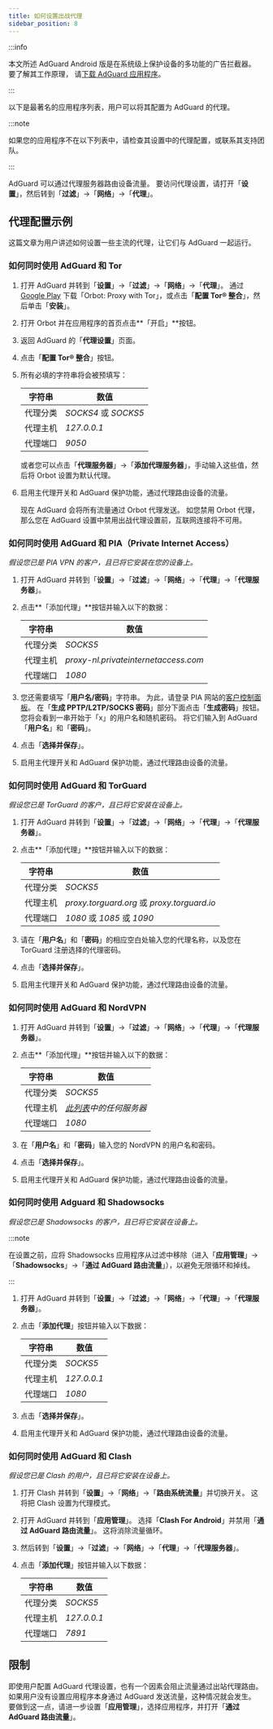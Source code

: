 ```yaml
---
title: 如何设置出战代理
sidebar_position: 8
---
```


:::info

本文所述 AdGuard Android 版是在系统级上保护设备的多功能的广告拦截器。 要了解其工作原理， 请[下载 AdGuard 应用程序](https://agrd.io/download-kb-adblock)。

:::

以下是最著名的应用程序列表，用户可以将其配置为 AdGuard 的代理。

:::note

如果您的应用程序不在以下列表中，请检查其设置中的代理配置，或联系其支持团队。

:::

AdGuard 可以通过代理服务器路由设备流量。 要访问代理设置，请打开「**设置**」，然后转到「**过滤**」→「**网络**」→「**代理**」。

## 代理配置示例

这篇文章为用户讲述如何设置一些主流的代理，让它们与 AdGuard 一起运行。

### 如何同时使用 AdGuard 和 Tor

1. 打开 AdGuard 并转到「**设置**」→「**过滤**」→「**网络**」→「**代理**」。 通过 [Google Play](https://play.google.com/store/apps/details?id=org.torproject.android&noprocess) 下载「Orbot: Proxy with Tor」，或点击「**配置 Tor® 整合**」，然后单击「**安装**」。

1. 打开 Orbot 并在应用程序的首页点击**「开启」**按钮。

1. 返回 AdGuard 的「**代理设置**」页面。

1. 点击「**配置 Tor® 整合**」按钮。

1. 所有必填的字符串将会被预填写：

    | 字符串  | 数值                  |
    | ---- | ------------------- |
    | 代理分类 | *SOCKS4* 或 *SOCKS5* |
    | 代理主机 | *127.0.0.1*         |
    | 代理端口 | *9050*              |

    或者您可以点击「**代理服务器**」→「**添加代理服务器**」，手动输入这些值，然后将 Orbot 设置为默认代理。

1. 启用主代理开关和 AdGuard 保护功能，通过代理路由设备的流量。

    现在 AdGuard 会将所有流量通过 Orbot 代理发送。 如您禁用 Orbot 代理，那么您在 AdGuard 设置中禁用出战代理设置前，互联网连接将不可用。

### 如何同时使用 AdGuard 和 PIA（Private Internet Access）

*假设您已是 PIA VPN 的客户，且已将它安装在您的设备上。*

1. 打开 AdGuard 并转到「**设置**」→「**过滤**」→「**网络**」→「**代理**」→「**代理服务器**」。

1. 点击**「添加代理」**按钮并输入以下的数据：

    | 字符串  | 数值                                   |
    | ---- | ------------------------------------ |
    | 代理分类 | *SOCKS5*                             |
    | 代理主机 | *proxy-nl.privateinternetaccess.com* |
    | 代理端口 | *1080*                               |

1. 您还需要填写「**用户名/密码**」字符串。 为此，请登录 PIA 网站的[客户控制面板](https://www.privateinternetaccess.com/pages/client-sign-in)。 在「**生成 PPTP/L2TP/SOCKS 密码**」部分下面点击「**生成密码**」按钮。 您将会看到一串开始于「x」的用户名和随机密码。 将它们输入到 AdGuard「**用户名**」和「**密码**」。

1. 点击「**选择并保存**」。

1. 启用主代理开关和 AdGuard 保护功能，通过代理路由设备的流量。

### 如何同时使用 AdGuard 和 TorGuard

*假设您已是 TorGuard 的客户，且已将它安装在设备上。*

1. 打开 AdGuard 并转到「**设置**」→「**过滤**」→「**网络**」→「**代理**」→「**代理服务器**」。

1. 点击**「添加代理」**按钮并输入以下的数据：

    | 字符串  | 数值                                         |
    | ---- | ------------------------------------------ |
    | 代理分类 | *SOCKS5*                                   |
    | 代理主机 | *proxy.torguard.org* 或 *proxy.torguard.io* |
    | 代理端口 | *1080* 或 *1085* 或 *1090*                   |

1. 请在「**用户名**」和「**密码**」的相应空白处输入您的代理名称，以及您在 TorGuard 注册选择的代理密码。

1. 点击「**选择并保存**」。

1. 启用主代理开关和 AdGuard 保护功能，通过代理路由设备的流量。

### 如何同时使用 AdGuard 和 NordVPN

1. 打开 AdGuard 并转到「**设置**」→「**过滤**」→「**网络**」→「**代理**」→「**代理服务器**」。

1. 点击**「添加代理」**按钮并输入以下的数据：

    | 字符串  | 数值                                                                                                               |
    | ---- | ---------------------------------------------------------------------------------------------------------------- |
    | 代理分类 | *SOCKS5*                                                                                                         |
    | 代理主机 | *[此列表](https://support.nordvpn.com/hc/en-us/articles/20195967385745-NordVPN-proxy-setup-for-qBittorrent)中的任何服务器* |
    | 代理端口 | *1080*                                                                                                           |

1. 在「**用户名**」和「**密码**」输入您的 NordVPN 的用户名和密码。

1. 点击「**选择并保存**」。

1. 启用主代理开关和 AdGuard 保护功能，通过代理路由设备的流量。

### 如何同时使用 Adguard 和 Shadowsocks

*假设您已是 Shadowsocks 的客户，且已将它安装在设备上。*

:::note

在设置之前，应将 Shadowsocks 应用程序从过滤中移除（进入「**应用管理**」→「**Shadowsocks**」→「**通过 AdGuard 路由流量**」），以避免无限循环和掉线。

:::

1. 打开 AdGuard 并转到「**设置**」→「**过滤**」→「**网络**」→「**代理**」→「**代理服务器**」。

1. 点击「**添加代理**」按钮并输入以下数据：

    | 字符串  | 数值          |
    | ---- | ----------- |
    | 代理分类 | *SOCKS5*    |
    | 代理主机 | *127.0.0.1* |
    | 代理端口 | *1080*      |

1. 点击「**选择并保存**」。

1. 启用主代理开关和 AdGuard 保护功能，通过代理路由设备的流量。

### 如何同时使用 AdGuard 和 Clash

*假设您已是 Clash 的用户，且已将它安装在设备上。*

1. 打开 Clash 并转到「**设置**」→「**网络**」→「**路由系统流量**」并切换开关。 这将把 Clash 设置为代理模式。

1. 打开 AdGuard 并转到「**应用管理**」。 选择「**Clash For Android**」并禁用「**通过 AdGuard 路由流量**」。 这将消除流量循环。

1. 然后转到「**设置**」→「**过滤**」→「**网络**」→「**代理**」→「**代理服务器**」。

1. 点击「**添加代理**」按钮并输入以下数据：

    | 字符串  | 数值          |
    | ---- | ----------- |
    | 代理分类 | *SOCKS5*    |
    | 代理主机 | *127.0.0.1* |
    | 代理端口 | *7891*      |

## 限制

即使用户配置 AdGuard 代理设置，也有一个因素会阻止流量通过出站代理路由。 如果用户没有设置应用程序本身通过 AdGuard 发送流量，这种情况就会发生。 要做到这一点，请进一步设置「**应用管理**」，选择应用程序，并打开「**通过 AdGuard 路由流量**」。
